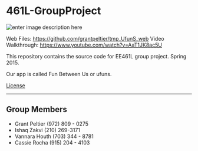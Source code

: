 # 461L-GroupProject


![enter image description here](https://github.com/grantpeltier/461L-GroupProject/blob/master/FunBetweenUs/app/src/main/res/drawable/ufuns.png)

Web Files: https://github.com/grantpeltier/tmp_UfunS_web
Video Walkthrough: https://www.youtube.com/watch?v=AaT1JK8ac5U

This repository contains the source code for EE461L group project. Spring 2015.

Our app is called Fun Between Us or ufuns. 

[License](http://www.binpress.com/license/view/l/2444f938db8dbc0839bf77f242f26471)

----------------------------------------------


## Group Members
* Grant Peltier (972) 809 - 0275
* Ishaq Zakvi (210) 269-3171
* Vannara Houth (703) 344 - 8781
* Cassie Rocha (915) 204 - 4103

